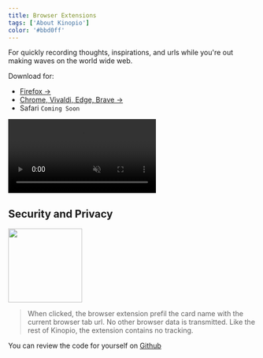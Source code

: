 ```yaml
---
title: Browser Extensions
tags: ['About Kinopio']
color: '#bbd0ff'
---
```


For quickly recording thoughts, inspirations, and urls while you're out making waves on the world wide web.

Download for:

- [Firefox →](https://addons.mozilla.org/en-US/firefox/addon/add-to-kinopio)
- [Chrome, Vivaldi, Edge, Brave →](https://chrome.google.com/webstore/detail/kinopio/hodmmkfpchpgmaemlicohlkiigpejakn)
- Safari `Coming Soon`

<video class="narrow" autoplay loop muted playsinline>
  <source src="https://kinopio-updates.us-east-1.linodeobjects.com/safari-extension-beta-cropped.mp4">
</video>
<!-- TODO replace with more complete video -->

## Security and Privacy

<p>
  <img src="https://us-east-1.linodeobjects.com/kinopio-uploads/M3Y0aaFCNIHsIMXvz1f78/witch.png" class="no-shadow" style="width: 150px"/>
</p>

> When clicked, the browser extension prefil the card name with the current browser tab url. No other browser data is transmitted. Like the rest of Kinopio, the extension contains no tracking.

You can review the code for yourself on [Github](https://github.com/kinopio-club/kinopio-browser-extensions)
